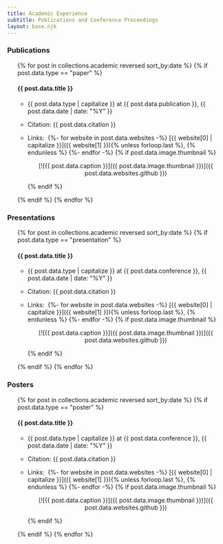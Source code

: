 ```yaml
---
title: Academic Experience
subtitle: Publications and Conference Proceedings
layout: base.njk
---
```


### Publications

<ul>
{% for post in collections.academic reversed sort_by:date %}
{% if post.data.type == "paper" %}

#### {{ post.data.title }}

- {{ post.data.type | capitalize }} at {{ post.data.publication }}, <time>{{ post.data.date | date: "%Y" }}</time>
- Citation: {{ post.data.citation }}
- Links:&nbsp;
  {%- for website in post.data.websites -%}
    [{{ website[0] | capitalize }}]({{ website[1] }}){% unless forloop.last %}, {% endunless %}
  {%- endfor -%}
  {% if post.data.image.thumbnail %}
    <center>

    [![{{ post.data.caption }}]({{ post.data.image.thumbnail }})]({{ post.data.websites.github }})

    </center>
  {% endif %}

{% endif %}
{% endfor %}
</ul>

### Presentations

<ul>
{% for post in collections.academic reversed sort_by:date %}
{% if post.data.type == "presentation" %}

#### {{ post.data.title }}

- {{ post.data.type | capitalize }} at {{ post.data.conference }}, <time>{{ post.data.date | date: "%Y" }}</time>
- Citation: {{ post.data.citation }}
- Links:&nbsp;
  {%- for website in post.data.websites -%}
    [{{ website[0] | capitalize }}]({{ website[1] }}){% unless forloop.last %}, {% endunless %}
  {%- endfor -%}
  {% if post.data.image.thumbnail %}
    <center>

    [![{{ post.data.caption }}]({{ post.data.image.thumbnail }})]({{ post.data.websites.github }})

    </center>
  {% endif %}

{% endif %}
{% endfor %}
</ul>


### Posters

<ul>
{% for post in collections.academic reversed sort_by:date %}
{% if post.data.type == "poster" %}

#### {{ post.data.title }}

- {{ post.data.type | capitalize }} at {{ post.data.conference }}, <time>{{ post.data.date | date: "%Y" }}</time>
- Citation: {{ post.data.citation }}
- Links:&nbsp;
  {%- for website in post.data.websites -%}
    [{{ website[0] | capitalize }}]({{ website[1] }}){% unless forloop.last %}, {% endunless %}
  {%- endfor -%}
  {% if post.data.image.thumbnail %}
    <center>

    [![{{ post.data.caption }}]({{ post.data.image.thumbnail }})]({{ post.data.websites.github }})

    </center>
  {% endif %}

{% endif %}
{% endfor %}
</ul>
